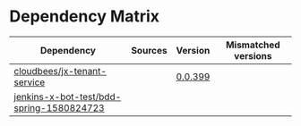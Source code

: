 # Dependency Matrix

Dependency | Sources | Version | Mismatched versions
---------- | ------- | ------- | -------------------
[cloudbees/jx-tenant-service](https://github.com/cloudbees/jx-tenant-service) |  | [0.0.399](https://github.com/cloudbees/jx-tenant-service/releases/tag/v0.0.399) | 
[jenkins-x-bot-test/bdd-spring-1580824723](https://github.com/jenkins-x-bot-test/bdd-spring-1580824723.git) |  | []() | 
